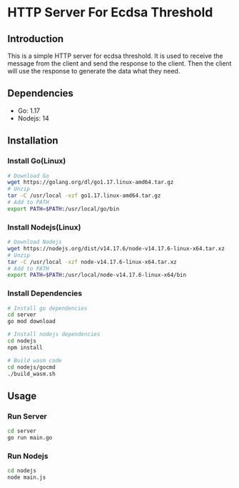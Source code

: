 # HTTP Server For Ecdsa Threshold

## Introduction

This is a simple HTTP server for ecdsa threshold. It is used to receive the message from the client and send the response to the client.
Then the client will use the response to generate the data what they need.

## Dependencies

- Go: 1.17
- Nodejs: 14


## Installation

### Install Go(Linux)

```bash
# Download Go
wget https://golang.org/dl/go1.17.linux-amd64.tar.gz
# Unzip
tar -C /usr/local -xzf go1.17.linux-amd64.tar.gz
# Add to PATH
export PATH=$PATH:/usr/local/go/bin
```

### Install Nodejs(Linux)

```bash
# Download Nodejs
wget https://nodejs.org/dist/v14.17.6/node-v14.17.6-linux-x64.tar.xz
# Unzip
tar -C /usr/local -xzf node-v14.17.6-linux-x64.tar.xz
# Add to PATH
export PATH=$PATH:/usr/local/node-v14.17.6-linux-x64/bin
```

### Install Dependencies

```bash
# Install go dependencies
cd server
go mod download
```
    
```bash
# Install nodejs dependencies
cd nodejs
npm install
```

```bash
# Build wasm code
cd nodejs/gocmd
./build_wasm.sh
```

## Usage

### Run Server
    
```bash
cd server
go run main.go
```

### Run Nodejs

```bash
cd nodejs
node main.js
```

